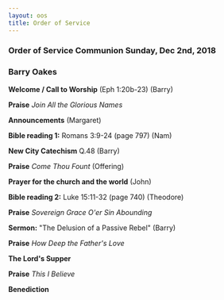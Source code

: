 ```yaml
---
layout: oos
title: Order of Service
---
```

### Order of Service Communion Sunday, Dec 2nd, 2018
### Barry Oakes

**Welcome / Call to Worship** (Eph 1:20b-23) (Barry)

**Praise**  *Join All the Glorious Names*

**Announcements** (Margaret)

**Bible reading 1:** Romans 3:9-24 (page 797) (Nam)

**New City Catechism** Q.48 (Barry)

**Praise** *Come Thou Fount* (Offering) 

**Prayer for the church and the world** (John)

**Bible reading 2:** Luke 15:11-32 (page 740) (Theodore)

**Praise** *Sovereign Grace O'er Sin Abounding*

**Sermon:**  "The Delusion of a Passive Rebel" (Barry)

**Praise** *How Deep the Father's Love*

**The Lord's Supper**

**Praise** *This I Believe*

**Benediction** 
